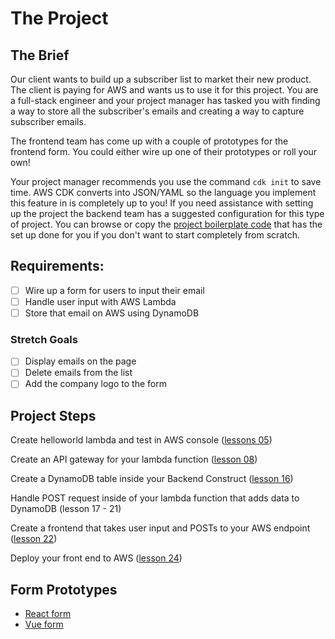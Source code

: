 # The Project

## The Brief

Our client wants to build up a subscriber list to market their new product. The client is paying for AWS and wants us to use it for this project. You are a full-stack engineer and your project manager has tasked you with finding a way to store all the subscriber's emails and creating a way to capture subscriber emails.

The frontend team has come up with a couple of prototypes for the frontend form. You could either wire up one of their prototypes or roll your own!

Your project manager recommends you use the command `cdk init` to save time. AWS CDK converts into JSON/YAML so the language you implement this feature in is completely up to you! If you need assistance with setting up the project the backend team has a suggested configuration for this type of project. You can browse or copy the [project boilerplate code](./boilerplate) that has the set up done for you if you don't want to start completely from scratch.


## Requirements:

- [ ] Wire up a form for users to input their email
- [ ] Handle user input with AWS Lambda
- [ ] Store that email on AWS using DynamoDB

### Stretch Goals
- [ ] Display emails on the page
- [ ] Delete emails from the list
- [ ] Add the company logo to the form

## Project Steps

Create helloworld lambda and test in AWS console ([lessons 05](../../05-create-and-deploy-a-lambda-function-with-aws-cdk.md))

Create an API gateway for your lambda function ([lesson 08](../../08-attach-an-api-gateway-to-a-lambda-function-deployed-with-aws-cdk.md))

Create a DynamoDB table inside your Backend Construct ([lesson 16](../../16-create-a-dynamo-db-table-with-aws-cdk.md))

Handle POST request inside of your lambda function that adds data to DynamoDB (lesson 17 - 21)

Create a frontend that takes user input and POSTs to your AWS endpoint ([lesson 22](../../22-connect-react-app-to-a-serverless-backend-deployed-with-cdk-and-fix-cors-issues.md))

Deploy your front end to AWS ([lesson 24](../../24-deploy-a-static-website-to-s3-with-aws-cdk.md))

## Form Prototypes

- [React form](https://codesandbox.io/s/nervous-lalande-m9xgb?file=/src/App.js)
- [Vue form](https://github.com/Creeland/AWS-CDK-Vue-Frontend)
